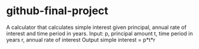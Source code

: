 # github-final-project

A calculator that calculates simple interest given principal, annual rate of interest and time period in years.
Input:
    p, principal amount
    t, time period in years
    r, annual rate of interest
Output
    simple interest = p\*t\*r
